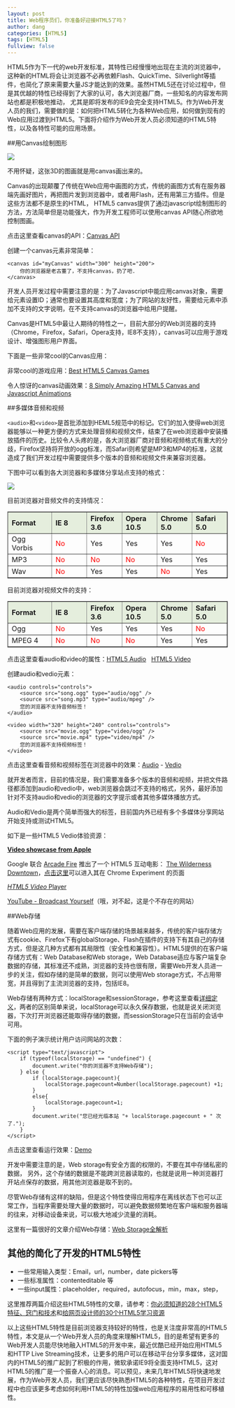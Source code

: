 ```yaml
---
layout: post
title: Web程序员们，你准备好迎接HTML5了吗？
author: dang
categories: [HTML5]
tags: [HTML5]
fullview: false
---	
```


HTML5作为下一代的web开发标准，其特性已经慢慢地出现在主流的浏览器中，这种新的HTML将会让浏览器不必再依赖Flash、QuickTime、Silverlight等插件，也简化了原来需要大量JS才能达到的效果。虽然HTML5还在讨论过程中，但是其优越的特性已经得到了大家的认可，各大浏览器厂商，一些知名的内容发布网站也都是积极地推动， 尤其是即将发布的IE9会完全支持HTML5。作为Web开发人员的我们，需要做的是：如何把HTML5转化为各种Web应用，如何做到现有的Web应用过渡到HTML5。下面将介绍作为Web开发人员必须知道的HTML5特性，以及各特性可能的应用场景。

##用Canvas绘制图形

![](http://images.cnblogs.com/cnblogs_com/dangjian/5.jpg)

不用怀疑，这张3D的图画就是用canvas画出来的。

Canvas的出现颠覆了传统在Web应用中画图的方式，传统的画图方式有在服务器端先画好图片，再把图片发到浏览器中，或者用Flash，还有用第三方插件。但是这些方法都不是原生的HTML， HTML5 canvas提供了通过javascript绘制图形的方法，方法简单但是功能强大，作为开发工程师可以使用canvas API随心所欲地控制图画。

点击这里查看canvas的API：[Canvas API](http://dev.w3.org/html5/canvas-api/canvas-2d-api.html)

创建一个canvas元素非常简单：

	<canvas id="myCanvas" width="300" height="200">
	    你的浏览器是老古董了，不支持canvas，扔了吧.
	</canvas>
	
开发人员开发过程中需要注意的是：为了Javascript中能应用canvas对象，需要给元素设置ID；通常也要设置其高度和宽度；为了网站的友好性，需要给元素中添加不支持的文字说明，在不支持canvas的浏览器中给用户提醒。

Canvas是HTML5中最让人期待的特性之一，目前大部分的Web浏览器的支持（Chrome，Firefox，Safari，Opera支持，IE8不支持），canvas可以应用于游戏设计、增强图形用户界面。

下面是一些非常cool的Canvas应用：

非常cool的游戏应用：[Best HTML5 Canvas Games](http://savedelete.com/best-html5-canvas-games.html)

令人惊讶的canvas动画效果：[8 Simply Amazing HTML5 Canvas and Javascript Animations](http://www.queness.com/post/3885/8-simply-amazing-html5-canvas-and-javascript-animations)

##多媒体音频和视频

`<audio>`和`<video>`是首批添加到HEML5规范中的标记。它们的加入使得web浏览器能够以一种更方便的方式来处理音频和视频文件，结束了在web浏览器中安装播放插件的历史。比较令人头疼的是，各大浏览器厂商对音频和视频格式有重大的分歧，Firefox坚持将开放的ogg标准，而Safari则希望是MP3和MP4的标准，这就造成了我们开发过程中需要提供多个版本的音频和视频文件来兼容浏览器。

下图中可以看到各大浏览器和多媒体分享站点支持的格式：

![](http://pic002.cnblogs.com/img/dudu/201005/2010051523085023.jpg)

目前浏览器对音频文件的支持情况：

<table width="100%" border="1" cellspacing="0" cellpadding="0">
<tbody>
<tr style="background: #e5eedd;"><th align="left" width="20%">Format</th><th align="left" width="16%">IE 8</th><th align="left" width="16%">Firefox 3.6</th><th align="left" width="16%">Opera 10.5</th><th align="left" width="16%">Chrome 5.0</th><th align="left" width="16%">Safari 5.0</th></tr>
<tr>
<td>Ogg Vorbis</td>
<td><span style="color: red;">No</span></td>
<td>Yes</td>
<td>Yes</td>
<td>Yes</td>
<td><span style="color: red;">No</span></td>
</tr>
<tr>
<td>MP3</td>
<td><span style="color: red;">No</span></td>
<td><span style="color: red;">No</span></td>
<td><span style="color: red;">No</span></td>
<td>Yes</td>
<td>Yes</td>
</tr>
<tr>
<td>Wav</td>
<td><span style="color: red;">No</span></td>
<td>Yes</td>
<td>Yes</td>
<td><span style="color: red;">No</span></td>
<td>Yes</td>
</tr>
</tbody>
</table>

目前浏览器对视频文件的支持：

<table width="100%" border="1" cellspacing="0" cellpadding="0">
<tbody>
<tr style="background: #e5eedd;"><th align="left" width="20%">Format</th><th align="left" width="16%">IE 8</th><th align="left" width="16%">Firefox 3.6</th><th align="left" width="16%">Opera 10.5</th><th align="left" width="16%">Chrome 5.0</th><th align="left" width="16%">Safari 5.0</th></tr>
<tr>
<td>Ogg</td>
<td><span style="color: red;">No</span></td>
<td>Yes</td>
<td>Yes</td>
<td>Yes</td>
<td><span style="color: red;">No</span></td>
</tr>
<tr>
<td>MPEG 4</td>
<td><span style="color: red;">No</span></td>
<td><span style="color: red;">No</span></td>
<td><span style="color: red;">No</span></td>
<td>Yes</td>
<td>Yes</td>
</tr>
</tbody>
</table>

点击这里查看audio和video的属性：[HTML5 Audio](http://www.w3schools.com/html5/html5_audio.asp)   [HTML5 Video](http://www.w3schools.com/html5/html5_video.asp)

创建audio和vedio元素：

	<audio controls="controls">
	    <source src="song.ogg" type="audio/ogg" />
	    <source src="song.mp3" type="audio/mpeg" />
	    您的浏览器不支持音频标签！
	</audio>
	
	<video width="320" height="240" controls="controls">
	    <source src="movie.ogg" type="video/ogg" />
	    <source src="movie.mp4" type="video/mp4" />
	    您的浏览器不支持视频标签！
	</video>

点击这里查看音频和视频标签在浏览器中的效果：[Audio](http://www.w3schools.com/html5/tryit.asp?filename=tryhtml5_audio_simple) - [Vedio](http://www.w3schools.com/html5/tryit.asp?filename=tryhtml5_video_all)

就开发者而言，目前的情况是，我们需要准备多个版本的音频和视频，并把文件路径都添加到audio和vedio中，web浏览器会跳过不支持的格式，另外，最好添加针对不支持audio和vedio的浏览器的文字提示或者其他多媒体播放方式。

Audio和Vedio是两个简单而强大的标签，目前国内外已经有多个多媒体分享网站开始支持或测试HTML5。

如下是一些HTML5 Vedio体验资源：

**[Video showcase from Apple](http://www.apple.com/html5/showcase/video/)**

Google 联合 [Arcade Fire](http://www.arcadefire.com/) 推出了一个 HTML5 互动电影： [The Wilderness Downtown](http://www.thewildernessdowntown.com/)，[点击这里](http://www.chromeexperiments.com/arcadefire/)可以进入其在 Chrome Experiment 的页面

[_HTML5 Video_ Player ](http://videojs.com/)

[YouTube - Broadcast Yourself](http://www.youtube.com/html5)（哦，对不起，这是个不存在的网站）

##Web存储

随着Web应用的发展，需要在客户端存储的场景越来越多，传统的客户端存储方式有cookie、Firefox下有globalStorage、Flash在插件的支持下有其自己的存储方式，但是这几种方式都有其局限性（安全性和兼容性）。HTML5提供的在客户端存储方式有：Web Database和Web storage，Web Database适应与客户端复杂数据的存储，其标准还不成熟，浏览器的支持也很有限，需要Web开发人员进一步的关注，假如存储的是简单的数据，则可以使用Web storage方式，不占用带宽，并且得到了主流浏览器的支持，包括IE8。

Web存储有两种方式：localStorage和sessionStorage，参考这里查看[详细定义](http://www.w3schools.com/html5/html5_webstorage.asp)，两者的区别简单来说，localStorage可以永久保存数据，也就是说关闭浏览器，下次打开浏览器还能取得存储的数据，而sessionStorage只在当前的会话中可用。

下面的例子演示统计用户访问网站的次数：

	<script type="text/javascript">
	    if (typeof(localStorage) == "undefined") {
	        document.write("你的浏览器不支持Web存储");
	    } else {
	        if (localStorage.pagecount){
	            localStorage.pagecount=Number(localStorage.pagecount) +1;
	        }
	        else{
	            localStorage.pagecount=1;
	        }
	        document.write("您已经光临本站 "+ localStorage.pagecount + " 次了.");
	    }
	</script>

点击这里查看运行效果：[Demo](http://www.dang-jian.com/Tools/HTML5Demo/HTML5-Web-Storage.htm)

开发中需要注意的是，Web storage有安全方面的权限的，不要在其中存储私密的数据， 另外，这个存储的数据是不能跨浏览器读取的，也就是说用一种浏览器打开站点保存的数据，用其他浏览器是取不到的。

尽管Web存储有这样的缺陷，但是这个特性使得应用程序在离线状态下也可以正常工作，当程序需要处理大量的数据时，可以避免数据频繁地在客户端和服务器端的往来，对移动设备来说，可以极大地减少流量的消耗。

这里有一篇很好的文章介绍Web存储：[Web Storage全解析](http://www.baiduux.com/blog/2010/06/21/web-storage%E5%85%A8%E8%A7%A3%E6%9E%90/)

## 其他的简化了开发的HTML5特性

*   一些常用输入类型：Email，url，number，date pickers等
*   一些标准属性：contenteditable 等
*   一些input属性：placeholder，required，autofocus，min，max，step，

这里推荐两篇介绍这些HTML5特性的文章，请参考：[你必须知道的28个HTML5特征、窍门和技术](http://kb.cnblogs.com/page/72404/)和[给网页设计师的30个HTML5学习资源](http://news.cnblogs.com/n/65747/)

以上这些HTML5特性是目前浏览器支持较好的特性，也是关注度非常高的HTML5特性，本文是从一个Web开发人员的角度来理解HTML5，目的是希望有更多的Web开发人员能尽快地融入HTML5的开发中来，最近优酷已经开始应用HTML5和HTTP Live Streaming技术，让更多的用户可以在移动平台分享多媒体，这对国内的HTML5的推广起到了积极的作用，微软承诺IE9将全面支持HTML5，这对HTML5的推广是一个振奋人心的消息。可以预见，未来几年HTML5将快速地发展，作为Web开发人员，我们更应该尽快熟悉HTML5的各种特性，在项目开发过程中也应该更多考虑如何利用HTML5的特性加强web应用程序的易用性和可移植性。